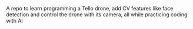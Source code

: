 A repo to learn programming a Tello drone, add CV features like face detection and control the drone with its camera, all while practicing coding with AI
